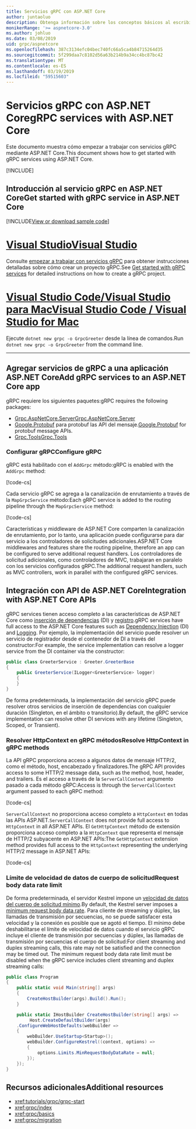 ```yaml
---
title: Servicios gRPC con ASP.NET Core
author: juntaoluo
description: Obtenga información sobre los conceptos básicos al escribir servicios gRPC con ASP.NET Core.
monikerRange: '>= aspnetcore-3.0'
ms.author: johluo
ms.date: 03/08/2019
uid: grpc/aspnetcore
ms.openlocfilehash: 387c3134efc04bec740fc66a5ca4b84715264d35
ms.sourcegitcommit: 5f299daa7c8102d56a63b214b9a34cc4bc87bc42
ms.translationtype: MT
ms.contentlocale: es-ES
ms.lasthandoff: 03/19/2019
ms.locfileid: "59515603"
---
```

# <a name="grpc-services-with-aspnet-core"></a><span data-ttu-id="c19d5-103">Servicios gRPC con ASP.NET Core</span><span class="sxs-lookup"><span data-stu-id="c19d5-103">gRPC services with ASP.NET Core</span></span>

<span data-ttu-id="c19d5-104">Este documento muestra cómo empezar a trabajar con servicios gRPC mediante ASP.NET Core.</span><span class="sxs-lookup"><span data-stu-id="c19d5-104">This document shows how to get started with gRPC services using ASP.NET Core.</span></span>

[!INCLUDE[](~/includes/net-core-prereqs-all-3.0.md)]

## <a name="get-started-with-grpc-service-in-aspnet-core"></a><span data-ttu-id="c19d5-105">Introducción al servicio gRPC en ASP.NET Core</span><span class="sxs-lookup"><span data-stu-id="c19d5-105">Get started with gRPC service in ASP.NET Core</span></span>

[!INCLUDE[View or download sample code](~/includes/grpc/download.md)]

# <a name="visual-studiotabvisual-studio"></a>[<span data-ttu-id="c19d5-106">Visual Studio</span><span class="sxs-lookup"><span data-stu-id="c19d5-106">Visual Studio</span></span>](#tab/visual-studio)

<span data-ttu-id="c19d5-107">Consulte [empezar a trabajar con servicios gRPC](xref:tutorials/grpc/grpc-start) para obtener instrucciones detalladas sobre cómo crear un proyecto gRPC.</span><span class="sxs-lookup"><span data-stu-id="c19d5-107">See [Get started with gRPC services](xref:tutorials/grpc/grpc-start) for detailed instructions on how to create a gRPC project.</span></span>

# <a name="visual-studio-code--visual-studio-for-mactabvisual-studio-codevisual-studio-mac"></a>[<span data-ttu-id="c19d5-108">Visual Studio Code/Visual Studio para Mac</span><span class="sxs-lookup"><span data-stu-id="c19d5-108">Visual Studio Code / Visual Studio for Mac</span></span>](#tab/visual-studio-code+visual-studio-mac)

<span data-ttu-id="c19d5-109">Ejecute `dotnet new grpc -o GrpcGreeter` desde la línea de comandos.</span><span class="sxs-lookup"><span data-stu-id="c19d5-109">Run `dotnet new grpc -o GrpcGreeter` from the command line.</span></span>

---

## <a name="add-grpc-services-to-an-aspnet-core-app"></a><span data-ttu-id="c19d5-110">Agregar servicios de gRPC a una aplicación ASP.NET Core</span><span class="sxs-lookup"><span data-stu-id="c19d5-110">Add gRPC services to an ASP.NET Core app</span></span>

<span data-ttu-id="c19d5-111">gRPC requiere los siguientes paquetes:</span><span class="sxs-lookup"><span data-stu-id="c19d5-111">gRPC requires the following packages:</span></span>

* [<span data-ttu-id="c19d5-112">Grpc.AspNetCore.Server</span><span class="sxs-lookup"><span data-stu-id="c19d5-112">Grpc.AspNetCore.Server</span></span>](https://www.nuget.org/packages/Grpc.AspNetCore.Server)
* <span data-ttu-id="c19d5-113">[Google.Protobuf](https://www.nuget.org/packages/Google.Protobuf/) para protobuf las API del mensaje.</span><span class="sxs-lookup"><span data-stu-id="c19d5-113">[Google.Protobuf](https://www.nuget.org/packages/Google.Protobuf/) for protobuf message APIs.</span></span>
* [<span data-ttu-id="c19d5-114">Grpc.Tools</span><span class="sxs-lookup"><span data-stu-id="c19d5-114">Grpc.Tools</span></span>](https://www.nuget.org/packages/Grpc.Tools/)

### <a name="configure-grpc"></a><span data-ttu-id="c19d5-115">Configurar gRPC</span><span class="sxs-lookup"><span data-stu-id="c19d5-115">Configure gRPC</span></span>

<span data-ttu-id="c19d5-116">gRPC está habilitado con el `AddGrpc` método:</span><span class="sxs-lookup"><span data-stu-id="c19d5-116">gRPC is enabled with the `AddGrpc` method:</span></span>

[!code-cs[](~/tutorials/grpc/grpc-start/samples/GrpcStart/GrpcGreeter.Server/Startup.cs?name=snippet&highlight=5)]

<span data-ttu-id="c19d5-117">Cada servicio gRPC se agrega a la canalización de enrutamiento a través de la `MapGrpcService` método:</span><span class="sxs-lookup"><span data-stu-id="c19d5-117">Each gRPC service is added to the routing pipeline through the `MapGrpcService` method:</span></span>

[!code-cs[](~/tutorials/grpc/grpc-start/samples/GrpcStart/GrpcGreeter.Server/Startup.cs?name=snippet&highlight=16-19)]

<span data-ttu-id="c19d5-118">Características y middleware de ASP.NET Core comparten la canalización de enrutamiento, por lo tanto, una aplicación puede configurarse para dar servicio a los controladores de solicitudes adicionales.</span><span class="sxs-lookup"><span data-stu-id="c19d5-118">ASP.NET Core middlewares and features share the routing pipeline, therefore an app can be configured to serve additional request handlers.</span></span> <span data-ttu-id="c19d5-119">Los controladores de solicitud adicionales, como controladores de MVC, trabajaran en paralelo con los servicios configurados gRPC.</span><span class="sxs-lookup"><span data-stu-id="c19d5-119">The additional request handlers, such as MVC controllers, work in parallel with the configured gRPC services.</span></span>

## <a name="integration-with-aspnet-core-apis"></a><span data-ttu-id="c19d5-120">Integración con API de ASP.NET Core</span><span class="sxs-lookup"><span data-stu-id="c19d5-120">Integration with ASP.NET Core APIs</span></span>

<span data-ttu-id="c19d5-121">gRPC services tienen acceso completo a las características de ASP.NET Core como [inserción de dependencias](xref:fundamentals/dependency-injection) (DI) y [registro](xref:fundamentals/logging/index).</span><span class="sxs-lookup"><span data-stu-id="c19d5-121">gRPC services have full access to the ASP.NET Core features such as [Dependency Injection](xref:fundamentals/dependency-injection) (DI) and [Logging](xref:fundamentals/logging/index).</span></span> <span data-ttu-id="c19d5-122">Por ejemplo, la implementación del servicio puede resolver un servicio de registrador desde el contenedor de DI a través del constructor:</span><span class="sxs-lookup"><span data-stu-id="c19d5-122">For example, the service implementation can resolve a logger service from the DI container via the constructor:</span></span>

```csharp
public class GreeterService : Greeter.GreeterBase
{
    public GreeterService(ILogger<GreeterService> logger)
    {
    }
}
```

<span data-ttu-id="c19d5-123">De forma predeterminada, la implementación del servicio gRPC puede resolver otros servicios de inserción de dependencias con cualquier duración (Singleton, en el ámbito o transitorio).</span><span class="sxs-lookup"><span data-stu-id="c19d5-123">By default, the gRPC service implementation can resolve other DI services with any lifetime (Singleton, Scoped, or Transient).</span></span>

### <a name="resolve-httpcontext-in-grpc-methods"></a><span data-ttu-id="c19d5-124">Resolver HttpContext en gRPC métodos</span><span class="sxs-lookup"><span data-stu-id="c19d5-124">Resolve HttpContext in gRPC methods</span></span>

<span data-ttu-id="c19d5-125">La API gRPC proporciona acceso a algunos datos de mensaje HTTP/2, como el método, host, encabezado y finalizadores.</span><span class="sxs-lookup"><span data-stu-id="c19d5-125">The gRPC API provides access to some HTTP/2 message data, such as the method, host, header, and trailers.</span></span> <span data-ttu-id="c19d5-126">Es el acceso a través de la `ServerCallContext` argumento pasado a cada método gRPC:</span><span class="sxs-lookup"><span data-stu-id="c19d5-126">Access is through the `ServerCallContext` argument passed to each gRPC method:</span></span>

[!code-cs[](~/tutorials/grpc/grpc-start/samples/GrpcStart/GrpcGreeter.Server/Services/GreeterService.cs?highlight=3-4&name=snippet)]

<span data-ttu-id="c19d5-127">`ServerCallContext` no proporciona acceso completo a `HttpContext` en todas las APIs ASP.NET.</span><span class="sxs-lookup"><span data-stu-id="c19d5-127">`ServerCallContext` does not provide full access to `HttpContext` in all ASP.NET APIs.</span></span> <span data-ttu-id="c19d5-128">El `GetHttpContext` método de extensión proporciona acceso completo a la `HttpContext` que representa el mensaje de HTTP/2 subyacente en ASP.NET APIs:</span><span class="sxs-lookup"><span data-stu-id="c19d5-128">The `GetHttpContext` extension method provides full access to the `HttpContext` representing the underlying HTTP/2 message in ASP.NET APIs:</span></span>

[!code-cs[](~/tutorials/grpc/grpc-start/samples/GrpcStart/GrpcGreeter.Server/Services/GreeterService.cs?name=snippet1)]

### <a name="request-body-data-rate-limit"></a><span data-ttu-id="c19d5-129">Límite de velocidad de datos de cuerpo de solicitud</span><span class="sxs-lookup"><span data-stu-id="c19d5-129">Request body data rate limit</span></span>

<span data-ttu-id="c19d5-130">De forma predeterminada, el servidor Kestrel impone un [velocidad de datos del cuerpo de solicitud mínimo](
<xref:Microsoft.AspNetCore.Server.Kestrel.Core.KestrelServerLimits.MinRequestBodyDataRate>).</span><span class="sxs-lookup"><span data-stu-id="c19d5-130">By default, the Kestrel server imposes a [minimum request body data rate](
<xref:Microsoft.AspNetCore.Server.Kestrel.Core.KestrelServerLimits.MinRequestBodyDataRate>).</span></span> <span data-ttu-id="c19d5-131">Para cliente de streaming y dúplex, las llamadas de transmisión por secuencias, no se puede satisfacer esta velocidad y la conexión es posible que se agotó el tiempo. El mínimo debe deshabilitarse el límite de velocidad de datos cuando el servicio gRPC incluye el cliente de transmisión por secuencias y dúplex, las llamadas de transmisión por secuencias el cuerpo de solicitud:</span><span class="sxs-lookup"><span data-stu-id="c19d5-131">For client streaming and duplex streaming calls, this rate may not be satisfied and the connection may be timed out. The minimum request body data rate limit must be disabled when the gRPC service includes client streaming and duplex streaming calls:</span></span>

```csharp
public class Program
{
    public static void Main(string[] args)
    {
        CreateHostBuilder(args).Build().Run();
    }

    public static IHostBuilder CreateHostBuilder(string[] args) =>
         Host.CreateDefaultBuilder(args)
    .ConfigureWebHostDefaults(webBuilder =>
    {
        webBuilder.UseStartup<Startup>();
        webBuilder.ConfigureKestrel((context, options) =>
        {
            options.Limits.MinRequestBodyDataRate = null;
        });
    });
}
```

## <a name="additional-resources"></a><span data-ttu-id="c19d5-132">Recursos adicionales</span><span class="sxs-lookup"><span data-stu-id="c19d5-132">Additional resources</span></span>

* <xref:tutorials/grpc/grpc-start>
* <xref:grpc/index>
* <xref:grpc/basics>
* <xref:grpc/migration>
